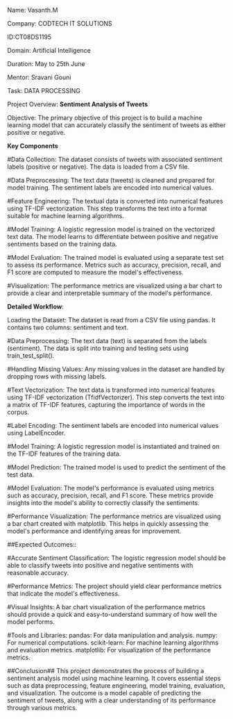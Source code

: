 Name: Vasanth.M

Company: CODTECH IT SOLUTIONS

ID:CT08DS1195

Domain: Artificial Intelligence

Duration: May to 25th June

Mentor: Sravani Gouni




Task: DATA PROCESSING




Project Overview: 
**Sentiment Analysis of Tweets**


Objective: 
The primary objective of this project is to build a machine learning model that can accurately classify the sentiment of tweets as either positive or negative.


**Key Components**


#Data Collection:
The dataset consists of tweets with associated sentiment labels (positive or negative).
The data is loaded from a CSV file.


#Data Preprocessing:
The text data (tweets) is cleaned and prepared for model training.
The sentiment labels are encoded into numerical values.


#Feature Engineering:
The textual data is converted into numerical features using TF-IDF vectorization.
This step transforms the text into a format suitable for machine learning algorithms.


#Model Training:
A logistic regression model is trained on the vectorized text data.
The model learns to differentiate between positive and negative sentiments based on the training data.



#Model Evaluation:
The trained model is evaluated using a separate test set to assess its performance.
Metrics such as accuracy, precision, recall, and F1 score are computed to measure the model's effectiveness.

#Visualization:
The performance metrics are visualized using a bar chart to provide a clear and interpretable summary of the model's performance.



**Detailed Workflow**:



Loading the Dataset:
The dataset is read from a CSV file using pandas. It contains two columns: sentiment and text.


#Data Preprocessing:
The text data (text) is separated from the labels (sentiment).
The data is split into training and testing sets using train_test_split().


#Handling Missing Values:
Any missing values in the dataset are handled by dropping rows with missing labels.


#Text Vectorization:
The text data is transformed into numerical features using TF-IDF vectorization (TfidfVectorizer).
This step converts the text into a matrix of TF-IDF features, capturing the importance of words in the corpus.


#Label Encoding:
The sentiment labels are encoded into numerical values using LabelEncoder.


#Model Training:
A logistic regression model is instantiated and trained on the TF-IDF features of the training data.


#Model Prediction:
The trained model is used to predict the sentiment of the test data.


#Model Evaluation:
The model's performance is evaluated using metrics such as accuracy, precision, recall, and F1 score.
These metrics provide insights into the model's ability to correctly classify the sentiments.



#Performance Visualization:
The performance metrics are visualized using a bar chart created with matplotlib.
This helps in quickly assessing the model's performance and identifying areas for improvement.




##Expected Outcomes::


#Accurate Sentiment Classification: 
The logistic regression model should be able to classify tweets into positive and negative sentiments with reasonable accuracy.

#Performance Metrics:
The project should yield clear performance metrics that indicate the model's effectiveness.

#Visual Insights: A bar chart visualization of the performance metrics should provide a quick and easy-to-understand summary of how well the model performs.

#Tools and Libraries:
pandas: For data manipulation and analysis.
numpy: For numerical computations.
scikit-learn: For machine learning algorithms and evaluation metrics.
matplotlib: For visualization of the performance metrics.

##Conclusion##
This project demonstrates the process of building a sentiment analysis model using machine learning. It covers essential steps such as data preprocessing, feature engineering, model training, evaluation, and visualization. The outcome is a model capable of predicting the sentiment of tweets, along with a clear understanding of its performance through various metrics.








